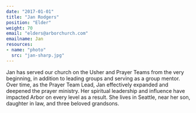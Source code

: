 ```yaml
---
date: "2017-01-01"
title: "Jan Rodgers"
position: "Elder"
weight: 70
email: "elders@arborchurch.com"
emailname: Jan
resources:
- name: "photo"
  src: "jan-sharp.jpg"
---
```


Jan has served our church on the Usher and Prayer Teams from the very beginning, in addition to leading groups and serving as a group mentor. Over time, as the Prayer Team Lead, Jan effectively expanded and deepened the prayer ministry. Her spiritual leadership and influence have impacted Arbor on every level as a result. She lives in Seattle, near her son, daughter in law, and three beloved grandsons.
